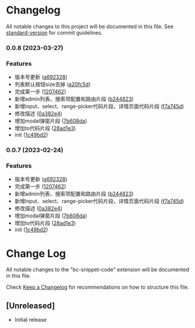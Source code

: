 # Changelog

All notable changes to this project will be documented in this file. See [standard-version](https://github.com/conventional-changelog/standard-version) for commit guidelines.

### 0.0.8 (2023-03-27)


### Features

* 版本号更新 ([a692328](https://github.com/jianmofeng/bc-snippet-code/commit/a6923283d833516c186ce3f4e33b0d8e14409fde))
* 列表默认按钮size去掉 ([a20fc5d](https://github.com/jianmofeng/bc-snippet-code/commit/a20fc5d617e89e29fe301861cb77325641e1d48b))
* 完成第一步 ([1207462](https://github.com/jianmofeng/bc-snippet-code/commit/1207462ada2cca4b1d9118007b5488bce10c23a0))
* 新增admin列表、搜索项配置和路由片段 ([b244823](https://github.com/jianmofeng/bc-snippet-code/commit/b244823832685b63b05a9669100ab30888fc672b))
* 新增input、select、range-picker代码片段，详情页面代码片段 ([f7a745d](https://github.com/jianmofeng/bc-snippet-code/commit/f7a745da2e7ea89b7bfeb68b61383bd0ff7bf131))
* 修改描述 ([0a382e4](https://github.com/jianmofeng/bc-snippet-code/commit/0a382e488f68b09235199d0874a7c10d4b194e37))
* 增加modal弹窗片段 ([7b608da](https://github.com/jianmofeng/bc-snippet-code/commit/7b608da008ca3bfa8dddba252d1f2256c16710d0))
* 增加to代码片段 ([28ad1e3](https://github.com/jianmofeng/bc-snippet-code/commit/28ad1e3264d52fc537aea19382272bd4708e435c))
* init ([1c49bd2](https://github.com/jianmofeng/bc-snippet-code/commit/1c49bd2948aacf5d1e6884f1ec5af0d349b39ea9))

### 0.0.7 (2023-02-24)


### Features

* 版本号更新 ([a692328](https://github.com/jianmofeng/bc-snippet-code/commit/a6923283d833516c186ce3f4e33b0d8e14409fde))
* 完成第一步 ([1207462](https://github.com/jianmofeng/bc-snippet-code/commit/1207462ada2cca4b1d9118007b5488bce10c23a0))
* 新增admin列表、搜索项配置和路由片段 ([b244823](https://github.com/jianmofeng/bc-snippet-code/commit/b244823832685b63b05a9669100ab30888fc672b))
* 新增input、select、range-picker代码片段，详情页面代码片段 ([f7a745d](https://github.com/jianmofeng/bc-snippet-code/commit/f7a745da2e7ea89b7bfeb68b61383bd0ff7bf131))
* 修改描述 ([0a382e4](https://github.com/jianmofeng/bc-snippet-code/commit/0a382e488f68b09235199d0874a7c10d4b194e37))
* 增加modal弹窗片段 ([7b608da](https://github.com/jianmofeng/bc-snippet-code/commit/7b608da008ca3bfa8dddba252d1f2256c16710d0))
* 增加to代码片段 ([28ad1e3](https://github.com/jianmofeng/bc-snippet-code/commit/28ad1e3264d52fc537aea19382272bd4708e435c))
* init ([1c49bd2](https://github.com/jianmofeng/bc-snippet-code/commit/1c49bd2948aacf5d1e6884f1ec5af0d349b39ea9))

# Change Log

All notable changes to the "bc-snippet-code" extension will be documented in this file.

Check [Keep a Changelog](http://keepachangelog.com/) for recommendations on how to structure this file.

## [Unreleased]

- Initial release